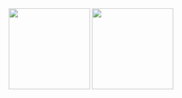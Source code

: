 <div style="text-align:center;">
  <img align="center" height="160px" src="https://github-readme-stats.vercel.app/api?username=TalKachman&show_icons=true&count_private=true&theme=transparent" />
  <img align="center" height="160px" src="https://github-readme-stats.vercel.app/api/top-langs/?username=TalKachman&layout=compact&count_private=true&theme=transparent" />
</div>
